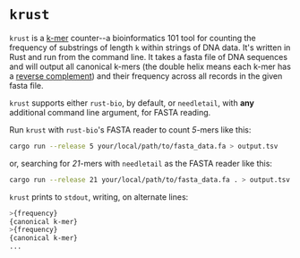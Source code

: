 # `krust`

`krust` is a [k-mer](https://en.wikipedia.org/wiki/K-mer) counter--a bioinformatics 101 tool for counting the frequency of substrings of length `k` within strings of DNA data. It's written in Rust and run from the command line. It takes a fasta file of DNA sequences and will output all canonical k-mers (the double helix means each k-mer has a [reverse complement](https://en.wikipedia.org/wiki/Complementarity_(molecular_biology)#DNA_and_RNA_base_pair_complementarity)) and their frequency across all records in the given fasta file.

`krust` supports either `rust-bio`, by default, or `needletail`, with **any** additional command line argument, for FASTA reading.

Run `krust` with `rust-bio`'s FASTA reader to count *5*-mers like this:

```bash
cargo run --release 5 your/local/path/to/fasta_data.fa > output.tsv
```

or, searching for *21*-mers with `needletail` as the FASTA reader like this:  

```bash
cargo run --release 21 your/local/path/to/fasta_data.fa . > output.tsv
```

`krust` prints to `stdout`, writing, on alternate lines:

```bash
>{frequency}  
{canonical k-mer}
>{frequency}  
{canonical k-mer}  
...
```  
